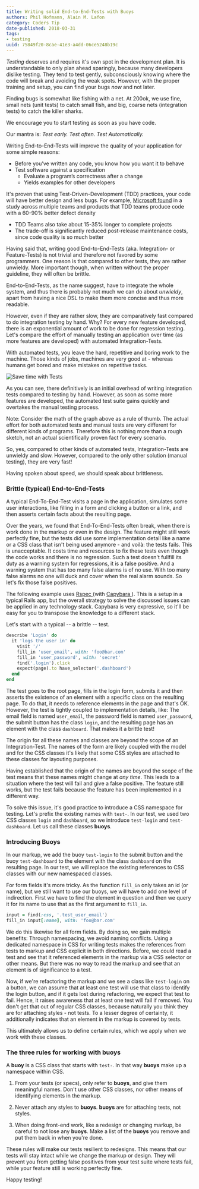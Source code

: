 ```yaml
---
title: Writing solid End-to-End-Tests with Buoys
authors: Phil Hofmann, Alain M. Lafon
category: Coders Tip
date-published: 2018-03-31
tags: 
- testing
uuid: 75849f20-8cae-41e3-a4dd-06ce5248b19c
---
```


*Testing* deserves and requires it's own spot in the development plan.
It is understandable to only plan ahead sparingly, because many
developers dislike testing. They tend to test gently, subconsciously
knowing where the code will break and avoiding the weak spots.
However, with the proper training and setup, you can find your bugs
*now* and not later.

Finding bugs is somewhat like fishing with a net. At 200ok, we use
fine, small nets (unit tests) to catch small fish, and big, coarse
nets (integration tests) to catch the killer sharks.

We encourage you to start testing as soon as you have code.

Our mantra is: *Test early. Test often. Test Automatically.*

Writing End-to-End-Tests will improve the quality of your application
for some simple reasons:

- Before you’ve written any code, you know how you want it to behave
- Test software against a specification
    - Evaluate a program’s correctness after a change
    - Yields examples for other developers

It's proven that using Test-Driven-Development (TDD) practices, your
code will have better design and less bugs. For example,
[Microsoft found](https://www.microsoft.com/en-us/research/blog/exploding-software-engineering-myths/)
in a study across multiple teams and products that TDD teams produce
code with a 60-90% better defect density

- TDD Teams also take about 15-35% longer to complete projects
- The trade-off is significantly reduced post-release maintenance
  costs, since code quality is so much better

Having said that, writing good End-to-End-Tests (aka. Integration- or
Feature-Tests) is not trivial and therefore not favored by some
programmers. One reason is that compared to other tests, they are
rather unwieldy. More important though, when written without the
proper guideline, they will often be brittle.

End-to-End-Tests, as the name suggest, have to integrate the whole
system, and thus there is probably not much we can do about
*unwieldy*, apart from having a nice DSL to make them more concise and
thus more readable.

However, even if they are rather slow, they are comparatively fast
compared to do integration testing by hand. Why? For every new feature
developed, there is an exponential amount of work to be done for
regression testing. Let's compare the effort of manually testing an
application over time (as more features are developed) with automated
Integration-Tests.

<!-- Gnuplot Graph -->
<!--
ManualTesting(x) = x**2
AutomatedTesting(x) = x**1.2+4
set xlabel "Features in application" font "Helvetica,15"
set ylabel "Time to test all features" font "Helvetica,15"
set tics font "Helvetica,15"
set xtics 1
set grid
plot [t=0:5] ManualTesting(t), AutomatedTesting(t)
-->

With automated tests, you leave the hard, repetitive and boring work
to the machine. Those kinds of jobs, machines are very good at -
whereas humans get bored and make mistakes on repetitive tasks.

![Save time with Tests](/img/2018-03/save_time_with_tests.png)

As you can see, there definitively is an initial overhead of writing
integration tests compared to testing by hand. However, as soon as
some more features are developed, the automated test suite gains
quickly and overtakes the manual testing process.

Note: Consider the math of the graph above as a rule of thumb. The
actual effort for both automated tests and manual tests are very
different for different kinds of programs. Therefore this is nothing
more than a rough sketch, not an actual scientifically proven fact for
every scenario.


So, yes, compared to other kinds of automated tests, Integration-Tests
are unwieldy and slow. However, compared to the only other solution
(manual testing), they are very fast!

Having spoken about speed, we should speak about brittleness.

### Brittle (typical) End-to-End-Tests

A typical End-To-End-Test visits a page in the application, simulates
some user interactions, like filling in a form and clicking a button
or a link, and then asserts certain facts about the resulting page.

Over the years, we found that End-To-End-Tests often break, when there
is work done in the markup or even in the design. The feature might
still work perfectly fine, but the tests did use some implementation
detail like a name or a CSS class that isn't being used anymore - and
voilà: the tests fails. This is unacceptable. It costs time and
resources to fix these tests even though the code works and there is
no regression. Such a test doesn't fullfill its duty as a warning system for
regressions, it is a false positive. And a warning system that has too
many false alarms is of no use. With too many false alarms no one will
duck and cover when the real alarm sounds. So let's fix those false
positives.

The following example uses [ Rspec ](http://rspec.info/) (with
[ Capybara ](https://github.com/teamcapybara/capybara)). This is a
setup in a typical Rails app, but the overall strategy to
solve the discussed issues can be applied in any technology stack.
Capybara is very expressive, so it'll be easy for you to transpose the
knowledge to a different stack.

Let's start with a typical -- a brittle -- test.

```ruby
describe 'Login' do
  it 'logs the user in' do
    visit '/'
    fill_in 'user_email', with: 'foo@bar.com'
    fill_in 'user_password', with: 'secret'
    find('.login').click
    expect(page).to have_selector('.dashboard')
  end
end
```

The test goes to the root page, fills in the login form, submits it
and then asserts the existence of an element with a specific class on
the resulting page. To do that, it needs to reference elements in the
page and that's OK. However, the test is tightly coupled to
implementation details, like: The email field is named `user_email`,
the password field is named `user_password`, the submit button has the
class `login`, and the resulting page has an element with the class
`dashboard`. That makes it a brittle test!

The origin for all these names and classes are beyond the scope of an
Integration-Test. The names of the form are likely coupled with the
model and for the CSS classes it's likely that some CSS styles are
attached to these classes for layouting purposes.

Having established that the origin of the names are beyond the scope
of the test means that these names might change at *any time*. This
leads to a situation where the test will fail and give a false
positive. The feature still works, but the test fails because the
feature has been implemented in a different way.

To solve this issue, it's good practice to introduce a CSS namespace
for testing. Let's prefix the existing names with `test-`. In our test,
we used two CSS classes `login` and `dashboard`, so we introduce
`test-login` and `test-dashboard`. Let us call these classes
**buoys**.

### Introducing Buoys

In our markup, we add the buoy `test-login` to the submit button and
the buoy `test-dashboard` to the element with the class `dashboard` on
the resulting page. In our test, we will replace the existing
references to CSS classes with our new namespaced classes.

For form fields it's more tricky. As the function `fill_in` only
takes an id (or name), but we still want to use our buoys, we will
have to add one level of indirection. First we have to find the
element in question and then we query it for its name to use that as
the first argument to `fill_in`.

```ruby
input = find(:css, '.test_user_email')
fill_in input[:name], with: 'foo@bar.com'
```

We do this likewise for all form fields. By doing so, we gain multiple
benefits: Through namespacing, we avoid naming conflicts. Using a
dedicated namespace in CSS for writing tests makes the references from
tests to markup and CSS explicit in both directions. Before, we could
read a test and see that it referenced elements in the markup via a CSS selector
or other means. But there was no way to read the markup and see that
an element is of significance to a test.

Now, if we're refactoring the markup and we see a class like
`test-login` on a button, we can assume that at least one test will use that class
to identify the login button, and if it gets lost during refactoring,
we expect that test to fail. Hence, it raises awareness that at least
one test will fail if removed. You don't get that out of regular CSS
classes, because naturally you think they are for attaching styles - not
tests. To a lesser degree of certainty, it additionally indicates that
an element in the markup is covered by tests.

This ultimately allows us to define certain rules, which we apply when
we work with these classes.

### The three rules for working with **buoys**

A **buoy** is a CSS class that starts with `test-`. In that way
**buoys** make up a namespace within CSS.

1. From your tests (or specs), only refer to **buoys**, and give them
   meaningful names. Don't use other CSS classes, nor other means of
   identifying elements in the markup.

2. Never attach any styles to **buoys**. **buoys** are for attaching
   tests, not styles.

3. When doing front-end work, like a redesign or changing markup, be
   careful to not lose any **buoys**. Make a list of the **buoys** you
   remove and put them back in when you're done.

These rules will make our tests resilient to redesigns. This means that our
tests will stay intact while we change the markup or design. They will
prevent you from getting false positives from your test suite where
tests fail, while your feature still is working perfectly fine.

Happy testing!
